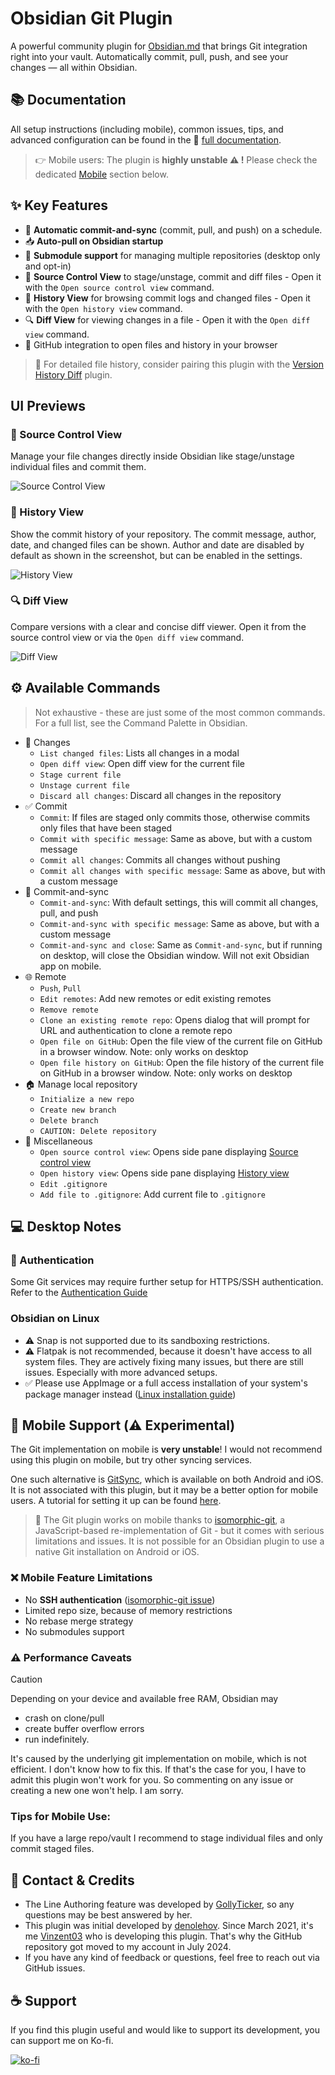 # Obsidian Git Plugin

A powerful community plugin for [Obsidian.md](Obsidian.md) that brings Git integration right into your vault. Automatically commit, pull, push, and see your changes — all within Obsidian.

## 📚 Documentation

All setup instructions (including mobile), common issues, tips, and advanced configuration can be found in the 📖 [full documentation](https://publish.obsidian.md/git-doc).

> 👉 Mobile users: The plugin is **highly unstable ⚠️ !** Please check the dedicated [Mobile](#-mobile-support-%EF%B8%8F--experimental) section below.

## ✨ Key Features

- 🔁 **Automatic commit-and-sync** (commit, pull, and push) on a schedule.
- 📥 **Auto-pull on Obsidian startup**
- 📂 **Submodule support** for managing multiple repositories (desktop only and opt-in)
- 🔧 **Source Control View** to stage/unstage, commit and diff files - Open it with the `Open source control view` command.
- 📜 **History View** for browsing commit logs and changed files - Open it with the `Open history view` command.
- 🔍 **Diff View** for viewing changes in a file - Open it with the `Open diff view` command.
- 🔗 GitHub integration to open files and history in your browser

> 🧩 For detailed file history, consider pairing this plugin with the [Version History Diff](obsidian://show-plugin?id=obsidian-version-history-diff) plugin.

## UI Previews

### 🔧 Source Control View

Manage your file changes directly inside Obsidian like stage/unstage individual files and commit them.

![Source Control View](https://raw.githubusercontent.com/Vinzent03/obsidian-git/master/images/source-view.png)

### 📜 History View

Show the commit history of your repository. The commit message, author, date, and changed files can be shown. Author and date are disabled by default as shown in the screenshot, but can be enabled in the settings.

![History View](https://raw.githubusercontent.com/Vinzent03/obsidian-git/master/images/history-view.png)

### 🔍 Diff View 

Compare versions with a clear and concise diff viewer.
Open it from the source control view or via the `Open diff view` command.

![Diff View](https://raw.githubusercontent.com/Vinzent03/obsidian-git/master/images/diff-view.png)

## ⚙️ Available Commands
> Not exhaustive - these are just some of the most common commands. For a full list, see the Command Palette in Obsidian.

- 🔄 Changes
  - `List changed files`: Lists all changes in a modal
  - `Open diff view`: Open diff view for the current file
  - `Stage current file`
  - `Unstage current file`
  - `Discard all changes`: Discard all changes in the repository
- ✅ Commit
  - `Commit`: If files are staged only commits those, otherwise commits only files that have been staged
  - `Commit with specific message`: Same as above, but with a custom message
  - `Commit all changes`: Commits all changes without pushing
  - `Commit all changes with specific message`: Same as above, but with a custom message
- 🔀 Commit-and-sync
  - `Commit-and-sync`: With default settings, this will commit all changes, pull, and push
  - `Commit-and-sync with specific message`: Same as above, but with a custom message
  - `Commit-and-sync and close`: Same as `Commit-and-sync`, but if running on desktop, will close the Obsidian window. Will not exit Obsidian app on mobile.
- 🌐 Remote
  - `Push`, `Pull`
  - `Edit remotes`: Add new remotes or edit existing remotes
  - `Remove remote`
  - `Clone an existing remote repo`: Opens dialog that will prompt for URL and authentication to clone a remote repo
  - `Open file on GitHub`: Open the file view of the current file on GitHub in a browser window. Note: only works on desktop
  - `Open file history on GitHub`: Open the file history of the current file on GitHub in a browser window. Note: only works on desktop
- 🏠 Manage local repository
  - `Initialize a new repo`
  - `Create new branch`
  - `Delete branch`
  - `CAUTION: Delete repository`
- 🧪 Miscellaneous
  - `Open source control view`: Opens side pane displaying [Source control view](#sidebar-view)
  - `Open history view`: Opens side pane displaying [History view](#history-view)
  - `Edit .gitignore`
  - `Add file to .gitignore`: Add current file to `.gitignore`

## 💻 Desktop Notes

### 🔐 Authentication

Some Git services may require further setup for HTTPS/SSH authentication. Refer to the [Authentication Guide](https://publish.obsidian.md/git-doc/Authentication)

### Obsidian on Linux

- ⚠️  Snap is not supported due to its sandboxing restrictions.
- ⚠️  Flatpak is not recommended, because it doesn't have access to all system files. They are actively fixing many issues, but there are still issues. Especially with more advanced setups.
- ✅ Please use AppImage or a full access installation of your system's package manager instead ([Linux installation guide](https://publish.obsidian.md/git-doc/Installation#Linux))

## 📱 Mobile Support (⚠️  Experimental)

The Git implementation on mobile is **very unstable**! I would not recommend using this plugin on mobile, but try other syncing services.

One such alternative is [GitSync](https://github.com/ViscousPot/GitSync), which is available on both Android and iOS. It is not associated with this plugin, but it may be a better option for mobile users. A tutorial for setting it up can be found [here](https://viscouspotenti.al/posts/gitsync-all-devices-tutorial).

> 🧪 The Git plugin works on mobile thanks to [isomorphic-git](https://isomorphic-git.org/), a JavaScript-based re-implementation of Git - but it comes with serious limitations and issues. It is not possible for an Obsidian plugin to use a native Git installation on Android or iOS.

### ❌ Mobile Feature Limitations

- No **SSH authentication** ([isomorphic-git issue](https://github.com/isomorphic-git/isomorphic-git/issues/231))
- Limited repo size, because of memory restrictions
- No rebase merge strategy
- No submodules support

### ⚠️ Performance Caveats

> [!caution]
> Depending on your device and available free RAM, Obsidian may
>
> - crash on clone/pull
> - create buffer overflow errors
> - run indefinitely.
>
> It's caused by the underlying git implementation on mobile, which is not efficient. I don't know how to fix this. If that's the case for you, I have to admit this plugin won't work for you. So commenting on any issue or creating a new one won't help. I am sorry.

### Tips for Mobile Use:

If you have a large repo/vault I recommend to stage individual files and only commit staged files.

## 🙋 Contact & Credits

- The Line Authoring feature was developed by [GollyTicker](https://github.com/GollyTicker), so any questions may be best answered by her.
- This plugin was initial developed by [denolehov](https://github.com/denolehov). Since March 2021, it's me [Vinzent03](https://github.com/Vinzent03) who is developing this plugin. That's why the GitHub repository got moved to my account in July 2024.
- If you have any kind of feedback or questions, feel free to reach out via GitHub issues.

## ☕ Support

If you find this plugin useful and would like to support its development, you can support me on Ko-fi.

[![ko-fi](https://ko-fi.com/img/githubbutton_sm.svg)](https://ko-fi.com/F1F195IQ5)
